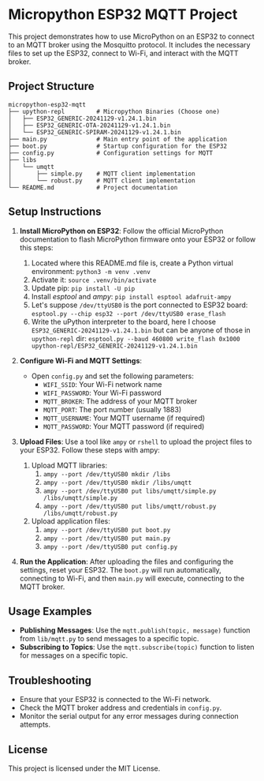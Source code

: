 # Micropython ESP32 MQTT Project

This project demonstrates how to use MicroPython on an ESP32 to connect to an MQTT broker using the Mosquitto protocol. It includes the necessary files to set up the ESP32, connect to Wi-Fi, and interact with the MQTT broker.

## Project Structure

```
micropython-esp32-mqtt
├── upython-repl         # Micropython Binaries (Choose one)
│   ├── ESP32_GENERIC-20241129-v1.24.1.bin
│   ├── ESP32_GENERIC-OTA-20241129-v1.24.1.bin
│   └── ESP32_GENERIC-SPIRAM-20241129-v1.24.1.bin
├── main.py              # Main entry point of the application
├── boot.py              # Startup configuration for the ESP32
├── config.py            # Configuration settings for MQTT
├── libs
│   └── umqtt
│       ├── simple.py    # MQTT client implementation
│       └── robust.py    # MQTT client implementation
└── README.md            # Project documentation
```

## Setup Instructions

1. **Install MicroPython on ESP32**: Follow the official MicroPython documentation to flash MicroPython firmware onto your ESP32 or follow this steps:
    1. Located where this README.md file is, create a Python virtual environment: `python3 -m venv .venv`
    2. Activate it: `source .venv/bin/activate`
    3. Update pip: `pip install -U pip`
    4. Install *esptool* and *ampy*: `pip install esptool adafruit-ampy`
    5. Let's suppose `/dev/ttyUSB0` is the port connected to ESP32 board: `esptool.py --chip esp32 --port /dev/ttyUSB0 erase_flash`
    6. Write the uPython interpreter to the board, here I choose `ESP32_GENERIC-20241129-v1.24.1.bin` but can be anyone of those in `upython-repl` dir: `esptool.py --baud 460800 write_flash 0x1000 upython-repl/ESP32_GENERIC-20241129-v1.24.1.bin`

2. **Configure Wi-Fi and MQTT Settings**:
   - Open `config.py` and set the following parameters:
     - `WIFI_SSID`: Your Wi-Fi network name
     - `WIFI_PASSWORD`: Your Wi-Fi password
     - `MQTT_BROKER`: The address of your MQTT broker
     - `MQTT_PORT`: The port number (usually 1883)
     - `MQTT_USERNAME`: Your MQTT username (if required)
     - `MQTT_PASSWORD`: Your MQTT password (if required)

3. **Upload Files**: Use a tool like `ampy` or `rshell` to upload the project files to your ESP32. Follow these steps with ampy:
    1. Upload MQTT libraries: 
        1. `ampy --port /dev/ttyUSB0 mkdir /libs`
        2. `ampy --port /dev/ttyUSB0 mkdir /libs/umqtt`
        3. `ampy --port /dev/ttyUSB0 put libs/umqtt/simple.py /libs/umqtt/simple.py`
        4. `ampy --port /dev/ttyUSB0 put libs/umqtt/robust.py /libs/umqtt/robust.py`
    2. Upload application files:
        1. `ampy --port /dev/ttyUSB0 put boot.py`
        1. `ampy --port /dev/ttyUSB0 put main.py`
        1. `ampy --port /dev/ttyUSB0 put config.py`

4. **Run the Application**: After uploading the files and configuring the settings, reset your ESP32. The `boot.py` will run automatically, connecting to Wi-Fi, and then `main.py` will execute, connecting to the MQTT broker.

## Usage Examples

- **Publishing Messages**: Use the `mqtt.publish(topic, message)` function from `lib/mqtt.py` to send messages to a specific topic.
- **Subscribing to Topics**: Use the `mqtt.subscribe(topic)` function to listen for messages on a specific topic.

## Troubleshooting

- Ensure that your ESP32 is connected to the Wi-Fi network.
- Check the MQTT broker address and credentials in `config.py`.
- Monitor the serial output for any error messages during connection attempts.

## License

This project is licensed under the MIT License.